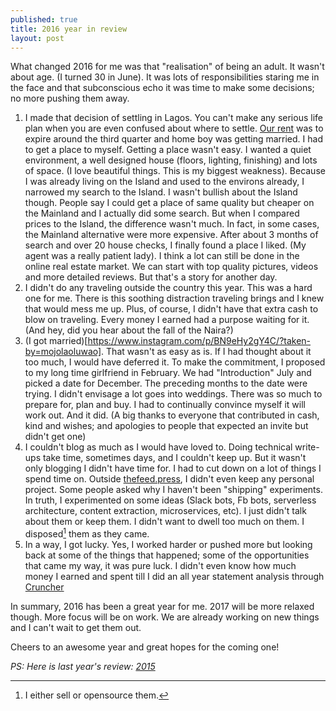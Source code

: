 ```yaml
---
published: true
title: 2016 year in review
layout: post
---
```

What changed 2016 for me was that "realisation" of being an adult. It wasn't about age. (I turned 30 in June). It was lots of responsibilities staring me in the face and that subconscious echo it was time to make some decisions; no more pushing them away.

1. I made that decision of settling in Lagos. You can't make any serious life plan when you are even confused about where to settle. [Our rent](http://obem.be/2015/12/24/2015.html#the-house) was to expire around the third quarter and home boy was getting married. I had to get a place to myself.
Getting a place wasn't easy. I wanted a quiet environment, a well designed house (floors, lighting, finishing) and lots of space. (I love beautiful things. This is my biggest weakness). Because I was already living on the Island and used to the environs already, I narrowed my search to the Island. I wasn't bullish about the Island though. People say I could get a place of same quality but cheaper on the Mainland and I actually did some search. But when I compared prices to the Island, the difference wasn't much. In fact, in some cases, the Mainland alternative were more expensive. After about  3 months of search and over 20 house checks, I finally found a place I liked. (My agent was a really patient lady). I think a lot can still be done in the online real estate market. We can start with top quality pictures, videos and more detailed reviews. But that's a story for another day.
2. I didn't do any traveling outside the country this year. This was a hard one for me. There is this soothing distraction traveling brings and I knew that would mess me up. Plus, of course, I didn't have that extra cash to blow on traveling. Every money I earned had a purpose waiting for it. (And hey, did you hear about the fall of the Naira?)
3. (I got married)[https://www.instagram.com/p/BN9eHy2gY4C/?taken-by=mojolaoluwao]. That wasn't as easy as is. If I had thought about it too much, I would have deferred it. To make the commitment, I proposed to my long time girlfriend in February. We had "Introduction" July and picked a date for December. The preceding months to the date were trying. I didn't envisage a lot goes into weddings. There was so much to prepare for, plan and buy. I had to continually convince myself it will work out. And it did. (A big thanks to everyone that contributed in cash, kind and wishes; and apologies to people that expected an invite but didn't get one)
4. I couldn't blog as much as I would have loved to. Doing technical write-ups take time, sometimes days, and I couldn't keep up. But it wasn't only blogging I didn't have time for. I had to cut down on a lot of things I spend time on. Outside [thefeed.press](http://thefeed.press), I didn't even keep any personal project. Some people asked why I haven't been "shipping" experiments. In truth, I experimented on some ideas (Slack bots, Fb bots, serverless architecture, content extraction, microservices, etc). I just didn't talk about them or keep them. I didn't want to dwell too much on them. I disposed[^1] them as they came.
5. In a way, I got lucky. Yes, I worked harder or pushed more but looking back at some of the things that happened; some of the opportunities that came my way, it was pure luck. I didn't even know how much money I earned and spent till I did an all year statement analysis through [Cruncher](http://cruncherapp.co)

In summary, 2016 has been a great year for me. 2017 will be more relaxed though. More focus will be on work. We are already working on new things and I can't wait to get them out.

Cheers to an awesome year and great hopes for the coming one!

*PS: Here is last year's review: [2015](/2015/12/24/2015.html)*

[^1]: I either sell or opensource them.
